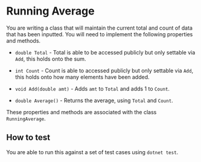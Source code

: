 # Running Average

You are writing a class that will maintain the current total and count
of data that has been inputted. You will need to implement the following
properties and methods.

* `double Total` - Total is able to be accessed publicly but only settable
    via `Add`, this holds onto the sum.

* `int Count` - Count is able to accessed publicly but only settable via
    `Add`, this holds onto how many elements have been added.

* `void Add(double amt)` - Adds `amt` to `Total` and adds 1 to `Count`.

* `double Average()` - Returns the average, using `Total` and `Count`.

These properties and methods are associated with the class `RunningAverage`.

## How to test

You are able to run this against a set of test cases using `dotnet test`.
